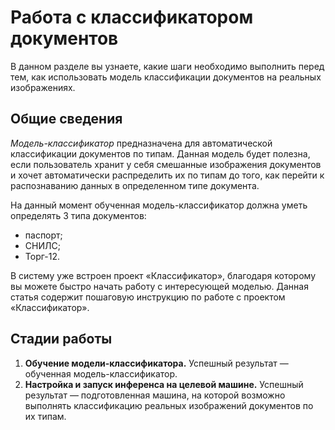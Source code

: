# Работа с классификатором документов
В данном разделе вы узнаете, какие шаги необходимо выполнить перед тем, как использовать модель классификации документов на реальных изображениях. 

## Общие сведения

*Модель-классификатор* предназначена для автоматической классификации документов по типам. Данная модель будет полезна, если пользователь хранит у себя смешанные изображения документов и хочет автоматически распределить их по типам до того, как перейти к распознаванию данных в определенном типе документа. 

На данный момент обученная модель-классификатор должна уметь определять 3 типа документов: 
* паспорт;
* СНИЛС;
* Торг-12.

В систему уже встроен проект «Классификатор», благодаря которому вы можете быстро начать работу с интересующей моделью. Данная статья содержит пошаговую инструкцию по работе с проектом «Классификатор».


## Стадии работы 

1. **Обучение модели-классификатора.** Успешный результат — обученная модель-классификатор.
2. **Настройка и запуск инференса на целевой машине.** Успешный результат — подготовленная машина, на которой возможно выполнять классификацию реальных изображений документов по их типам.


